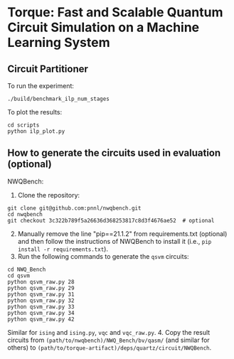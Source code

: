# Torque: Fast and Scalable Quantum Circuit Simulation on a Machine Learning System

## Circuit Partitioner

To run the experiment:
```shell
./build/benchmark_ilp_num_stages
```

To plot the results:
```shell
cd scripts
python ilp_plot.py
```

## How to generate the circuits used in evaluation (optional)

NWQBench:
1. Clone the repository:
```shell
git clone git@github.com:pnnl/nwqbench.git
cd nwqbench
git checkout 3c322b789f5a26636d368253817c8d3f4676ae52  # optional
```
2. Manually remove the line "pip==21.1.2" from requirements.txt (optional) and then follow the instructions of NWQBench to install it (i.e., `pip install -r requirements.txt`).
3. Run the following commands to generate the `qsvm` circuits:
```shell
cd NWQ_Bench
cd qsvm
python qsvm_raw.py 28
python qsvm_raw.py 29
python qsvm_raw.py 31
python qsvm_raw.py 32
python qsvm_raw.py 33
python qsvm_raw.py 34
python qsvm_raw.py 42
```
Similar for `ising` and `ising.py`, `vqc` and `vqc_raw.py`.
4. Copy the result circuits from `(path/to/nwqbench)/NWQ_Bench/bv/qasm/` (and similar for others) to `(path/to/torque-artifact)/deps/quartz/circuit/NWQBench`.
